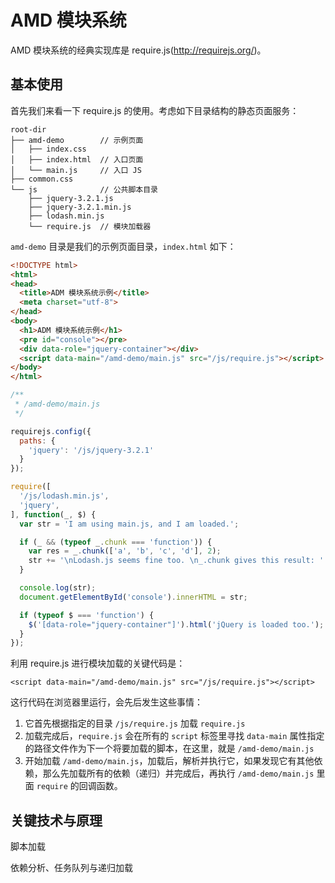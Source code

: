 # AMD 模块系统


AMD 模块系统的经典实现库是 require.js(http://requirejs.org/)。

## 基本使用

首先我们来看一下 require.js 的使用。考虑如下目录结构的静态页面服务：

```
root-dir
├── amd-demo        // 示例页面
│   ├── index.css
│   ├── index.html  // 入口页面
│   └── main.js     // 入口 JS
├── common.css
└── js              // 公共脚本目录
    ├── jquery-3.2.1.js
    ├── jquery-3.2.1.min.js
    ├── lodash.min.js
    └── require.js  // 模块加载器
```

`amd-demo` 目录是我们的示例页面目录，`index.html` 如下：

```html
<!DOCTYPE html>
<html>
<head>
  <title>ADM 模块系统示例</title>
  <meta charset="utf-8">
</head>
<body>
  <h1>ADM 模块系统示例</h1>
  <pre id="console"></pre>
  <div data-role="jquery-container"></div>
  <script data-main="/amd-demo/main.js" src="/js/require.js"></script>
</body>
</html>
```

```javascript
/**
 * /amd-demo/main.js
 */

requirejs.config({
  paths: {
    'jquery': '/js/jquery-3.2.1'
  }
});

require([
  '/js/lodash.min.js',
  'jquery',
], function(_, $) {
  var str = 'I am using main.js, and I am loaded.';

  if (_ && (typeof _.chunk === 'function')) {
    var res = _.chunk(['a', 'b', 'c', 'd'], 2);
    str += '\nLodash.js seems fine too. \n_.chunk gives this result: ' + JSON.stringify(res);
  }

  console.log(str);
  document.getElementById('console').innerHTML = str;

  if (typeof $ === 'function') {
    $('[data-role="jquery-container"]').html('jQuery is loaded too.');
  }
});
```

利用 require.js 进行模块加载的关键代码是：

```
<script data-main="/amd-demo/main.js" src="/js/require.js"></script>
```

这行代码在浏览器里运行，会先后发生这些事情：

1. 它首先根据指定的目录 `/js/require.js` 加载 `require.js`
2. 加载完成后，`require.js` 会在所有的 `script` 标签里寻找 `data-main` 属性指定的路径文件作为下一个将要加载的脚本，在这里，就是 `/amd-demo/main.js`
3. 开始加载 `/amd-demo/main.js`，加载后，解析并执行它，如果发现它有其他依赖，那么先加载所有的依赖（递归）并完成后，再执行 `/amd-demo/main.js` 里面 `require` 的回调函数。


## 关键技术与原理

脚本加载

依赖分析、任务队列与递归加载
